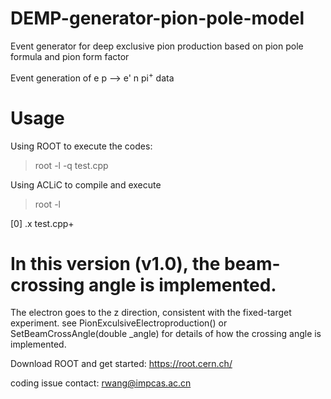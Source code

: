 # DEMP-generator-pion-pole-model
Event generator for deep exclusive pion production based on pion pole formula and pion form factor

Event generation of  e p --> e' n pi$^+$  data

# Usage
Using ROOT to execute the codes:
>root -l -q test.cpp

Using ACLiC to compile and execute
>root -l

[0] .x test.cpp+

# In this version (v1.0), the beam-crossing angle is implemented.
The electron goes to the z direction, consistent with the fixed-target experiment.
see PionExculsiveElectroproduction() or SetBeamCrossAngle(double _angle)
for details of how the crossing angle is implemented.


Download ROOT and get started: https://root.cern.ch/

coding issue contact: rwang@impcas.ac.cn




